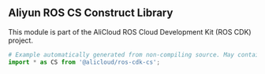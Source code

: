 ## Aliyun ROS CS Construct Library

This module is part of the AliCloud ROS Cloud Development Kit (ROS CDK) project.

```python
# Example automatically generated from non-compiling source. May contain errors.
import * as CS from '@alicloud/ros-cdk-cs';
```
